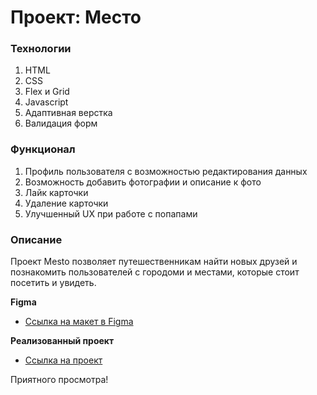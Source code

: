# Проект: Место
### Технологии
1. HTML
2. CSS
3. Flex и Grid
4. Javascript
5. Адаптивная верстка 
6. Валидация форм


### Функционал
1. Профиль пользователя с возможностью редактирования данных
2. Возможность добавить фотографии и описание к фото
3. Лайк карточки
4. Удаление карточки
5. Улучшенный UX при работе с попапами

### Описание
Проект Mesto позволяет путешественникам найти новых друзей и познакомить пользователей с городоми и местами, которые стоит посетить и увидеть.


**Figma**

* [Ссылка на макет в Figma](https://www.figma.com/file/2cn9N9jSkmxD84oJik7xL7/JavaScript.-Sprint-4?node-id=0%3A1)


**Реализованный проект**

* [Ссылка на проект](https://yuliya-sinitskaya.github.io/mesto/)

Приятного просмотра!
